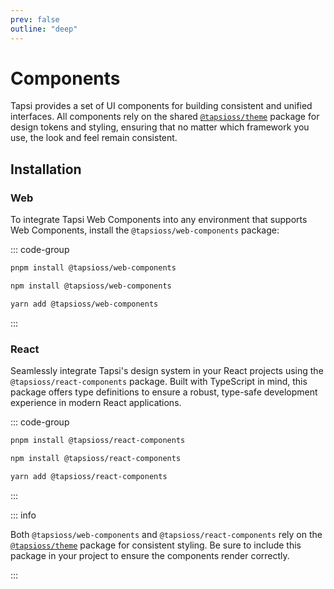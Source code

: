 ```yaml
---
prev: false
outline: "deep"
---
```


# Components

Tapsi provides a set of UI components for building consistent and unified interfaces. All components rely on the shared [`@tapsioss/theme`](/theme) package for design tokens and styling, ensuring that no matter which framework you use, the look and feel remain consistent.

## Installation

### Web

To integrate Tapsi Web Components into any environment that supports Web Components, install the `@tapsioss/web-components` package:

::: code-group

```bash [pnpm]
pnpm install @tapsioss/web-components
```

```bash [npm]
npm install @tapsioss/web-components
```

```bash [yarn]
yarn add @tapsioss/web-components
```
:::

### React

Seamlessly integrate Tapsi's design system in your React projects using the `@tapsioss/react-components` package. Built with TypeScript in mind, this package offers type definitions to ensure a robust, type-safe development experience in modern React applications.

::: code-group

```bash [pnpm]
pnpm install @tapsioss/react-components
```

```bash [npm]
npm install @tapsioss/react-components
```

```bash [yarn]
yarn add @tapsioss/react-components
```
:::


::: info

Both `@tapsioss/web-components` and `@tapsioss/react-components` rely on the [`@tapsioss/theme`](/theme) package for consistent styling. Be sure to include this package in your project to ensure the components render correctly.

:::
